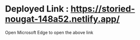 # Deployed Link : https://storied-nougat-148a52.netlify.app/
Open Microsoft Edge to open the above link
